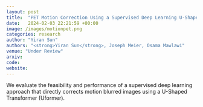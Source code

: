 ```yaml
---
layout: post
title:  "PET Motion Correction Using a Supervised Deep Learning U-Shaped Transformer"
date:   2024-02-03 22:21:59 +00:00
image: /images/motionpet.png
categories: research
author: "Yiran Sun"
authors: "<strong>Yiran Sun</strong>, Joseph Meier, Osama Mawlawi"
venue: "Under Review"
arxiv: 
code: 
website: 
---
```

We evaluate the feasibility and performance of a supervised deep learning approach that directly corrects motion blurred images using a U-Shaped Transformer (Uformer).

